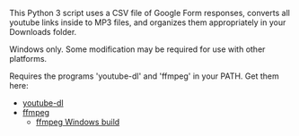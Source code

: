 This Python 3 script uses a CSV file of Google Form responses, converts all youtube links inside to MP3 files, and organizes them appropriately in your Downloads folder.

Windows only.  Some modification may be required for use with other platforms.



Requires the programs 'youtube-dl' and 'ffmpeg' in your PATH.  Get them here:

* [youtube-dl](https://rg3.github.io/youtube-dl/)
* [ffmpeg](https://www.ffmpeg.org/download.html)
    * [ffmpeg Windows build](https://ffmpeg.zeranoe.com/builds/)
